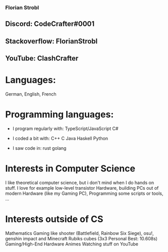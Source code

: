 ### Florian Strobl
## Discord: CodeCrafter#0001
## Stackoverflow: FlorianStrobl
## YouTube: ClashCrafter

# Languages: 
German, English, French

# Programming languages:
- I program regularly with:
TypeScript/JavaScript
C#

- I coded a bit with:
C++
C
Java
Haskell
Python

- I saw code in:
rust
golang

# Interests in Computer Science
I like theoretical computer science, but i don't mind when I do hands on stuff.
I love for example low-level transistor Hardware, building PCs out of modern Hardware (like my Gaming PC), Programming some scripts or tools, ...

# Interests outside of CS
Mathematics
Gaming like shooter (Battlefield, Rainbow Six Siege), osu!, genshin impact and Minecraft
Rubiks cubes (3x3 Personal Best: 10.608s)
Gaming/High-End Hardware
Animes
Watching stuff on YouTube

